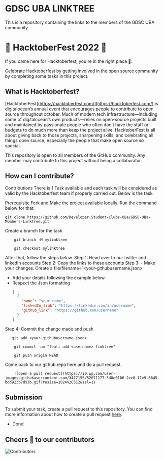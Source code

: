 # GDSC UBA LINKTREE

This is a repository containing the links to the members of the GDSC UBA community.

# 🎃 HacktoberFest 2022 🎃

If you came here for Hacktoberfest, you're in the right place 🦇️:

Celebrate [Hacktoberfest](https://hacktoberfest.com/) by getting involved in the open source community by completing some tasks in this project.

## What is Hacktoberfest?

[HacktoberFest](https://hacktoberfest.com/](https://hacktoberfest.com/) is digitalocean’s annual event that encourages people to contribute to open source throughout october. Much of modern tech infrastructure—including some of digitalocean’s own products—relies on open-source projects built and maintained by passionate people who often don’t have the staff or budgets to do much more than keep the project alive. HacktoberFest is all about giving back to those projects, sharpening skills, and celebrating all things open source, especially the people that make open source so special.

This repository is open to all members of the GitHub community. Any member may contribute to this project without being a collaborator.

## How can I contribute?

Contributions
There is 1 Task available and each task will be considered as valid by the Hacktoberfest team if properly carried out. Below is the task:

Prerequisite Fork and Make the project available locally. Run the command below for that:

    git clone https://github.com/Developer-Student-Clubs-UBa/GDSC-UBa-Members-Linktree.git

Create a branch for the task

```
    git branch -M mylinktree

    git checkout mylinktree
```

After that, follow the steps below.
Step 1: Head over to our twitter and linkedIn accounts
Step 2: Copy the links to these accounts
Step 3: - Make your changes. Create a file(filename=`<your-githubusername.json>
- Add your details following the example below.
- Respect the Json formatting
  ```json
  [
    {
      "name": "your_name",
      "linkedIn_link": "https://linkedin.com/in/username",
      "github_link": "https://github.com/username"
    }
  ]
  ```

Step 4: Commit the change made and push

```
   git add <your-githubusername.json>
   
    git commit -am "feat: add <username> linktree"

    git push origin HEAD
```

Come back to our github repo here and do a pull request.

        ![open a pull request](https://i0.wp.com/user-images.githubusercontent.com/3477155/52671177-5d0e0100-2ee8-11e9-8645-bdd923b7d93b.gif?resize=1024%2C512&ssl=1)

## Submission

To submit your task, create a pull request to this repository. You can find more information about how to create a pull request [here](https://docs.github.com/en/github/collaborating-with-issues-and-pull-requests/creating-a-pull-request).

- Done!

## Cheers 🍻 to our contributors

![Contributors](./CONTRIBUTORS.svg)
